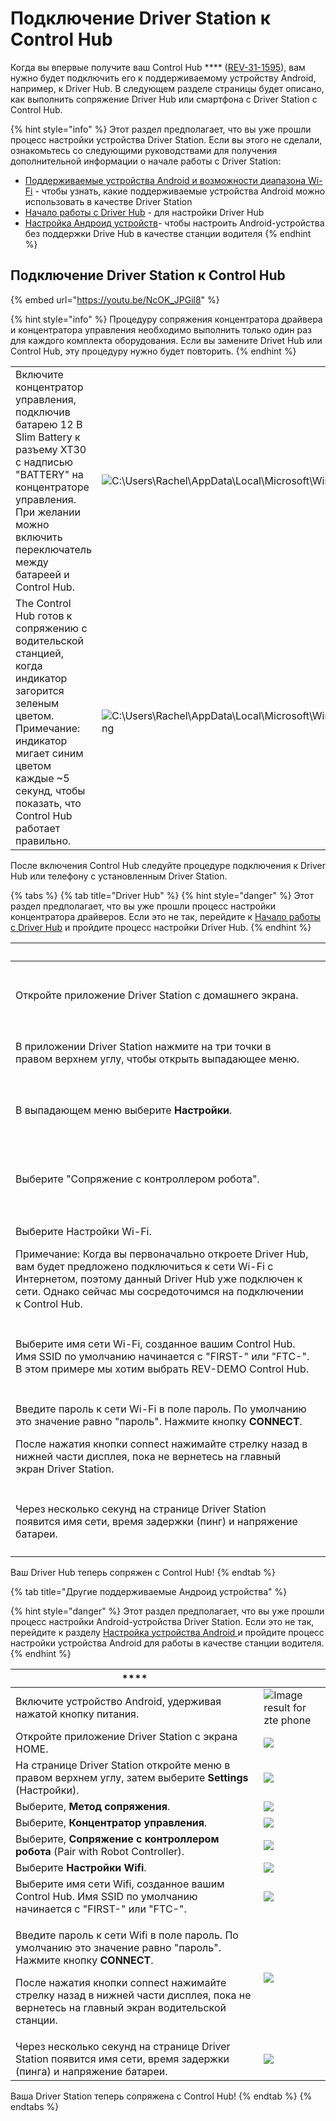 # Подключение Driver Station к Control Hub

Когда вы впервые получите ваш Control Hub **** ([REV-31-1595](https://www.revrobotics.com/rev-31-1595/)), вам нужно будет подключить его к поддерживаемому устройству Android, например, к Driver Hub. В следующем разделе страницы будет описано, как выполнить сопряжение Driver Hub или смартфона с Driver Station с Control Hub.

{% hint style="info" %}
Этот раздел предполагает, что вы уже прошли процесс настройки устройства Driver Station. Если вы этого не сделали, ознакомьтесь со следующими руководствами для получения дополнительной информации о начале работы с Driver Station:

* [Поддерживаемые устройства Android и возможности диапазона Wi-Fi](obnovlenie-nastroek-wi-fi.md#podderzhivaemye-ustroistva-android-i-vozmozhnosti-diapazona-wi-fi) - чтобы узнать, какие поддерживаемые устройства Android можно использовать в качестве Driver Station
* [Начало работы с Driver Hub](../getting-started-with-driver-hub.md) - для настройки Driver Hub
* [Настройка Андроид устройств](../legacy-documentation/configuring-your-android-devices.md)- чтобы настроить Android-устройства без поддержки Drive Hub в качестве станции водителя
{% endhint %}

## **Подключение Driver Station к Control Hub**

{% embed url="https://youtu.be/NcOK_JPGil8" %}

{% hint style="info" %}
Процедуру сопряжения концентратора драйвера и концентратора управления необходимо выполнить только один раз для каждого комплекта оборудования. Если вы замените Drivet Hub или Control Hub, эту процедуру нужно будет повторить.
{% endhint %}

|                                                                                                                                                                                                                        |                                                                                                                                                                                                                                                                                             |
| ---------------------------------------------------------------------------------------------------------------------------------------------------------------------------------------------------------------------- | ------------------------------------------------------------------------------------------------------------------------------------------------------------------------------------------------------------------------------------------------------------------------------------------- |
| Включите концентратор управления, подключив батарею 12 В Slim Battery к разъему XT30 с надписью "BATTERY" на концентраторе управления. При желании можно включить переключатель между батареей и Control Hub.          | ![C:\Users\Rachel\AppData\Local\Microsoft\Windows\INetCache\Content.Word\g20714.png](https://2589213514-files.gitbook.io/\~/files/v0/b/gitbook-legacy-files/o/assets%2Fftc-control-system%2F-M8MwLCHioGUmBeHgdmq%2F-M8N18fh9nQ19htszfI5%2F11.png?generation=1590614867783153\&alt=media)    |
| The Control Hub готов к сопряжению с водительской станцией, когда индикатор загорится зеленым цветом. Примечание: индикатор мигает синим цветом каждые \~5 секунд, чтобы показать, что Control Hub работает правильно. | ![C:\Users\Rachel\AppData\Local\Microsoft\Windows\INetCache\Content.Word\rect22073.png](https://2589213514-files.gitbook.io/\~/files/v0/b/gitbook-legacy-files/o/assets%2Fftc-control-system%2F-M8MwLCHioGUmBeHgdmq%2F-M8N18filA3a4DswEJuU%2F12.png?generation=1590614867773080\&alt=media) |

После включения Control Hub следуйте процедуре подключения к Driver Hub или телефону с установленным Driver Station.

{% tabs %}
{% tab title="Driver Hub" %}
{% hint style="danger" %}
Этот раздел предполагает, что вы уже прошли процесс настройки концентратора драйверов. Если это не так, перейдите к [Начало работы с Driver Hub](../getting-started-with-driver-hub.md) и пройдите процесс настройки Driver Hub.
{% endhint %}

| ​                                                                                                                                                                                                                                                                                  | ​                                                                                                                                                                                                                                                                                                                                                  |
| ---------------------------------------------------------------------------------------------------------------------------------------------------------------------------------------------------------------------------------------------------------------------------------- | -------------------------------------------------------------------------------------------------------------------------------------------------------------------------------------------------------------------------------------------------------------------------------------------------------------------------------------------------- |
| Откройте приложение Driver Station с домашнего экрана.                                                                                                                                                                                                                             | <p>​</p><p><img src="https://2589213514-files.gitbook.io/~/files/v0/b/gitbook-legacy-files/o/assets%2F-M4_pJHI8HTuZFQTNfcy%2F-M_gjYAu23nPV2BcE1wP%2F-M_gnt3pX9ISxeiEf0OQ%2FConnecting%20to%20the%20CH%20-%20opening%20the%20app.svg?alt=media&#x26;token=25cd2be9-23d1-4f7e-9bc4-a2a8f7768e6e" alt="" data-size="original"></p><p>​</p>            |
| В приложении Driver Station нажмите на три точки в правом верхнем углу, чтобы открыть выпадающее меню.                                                                                                                                                                             | <p>​</p><p><img src="https://2589213514-files.gitbook.io/~/files/v0/b/gitbook-legacy-files/o/assets%2F-M4_pJHI8HTuZFQTNfcy%2F-M_gjYAu23nPV2BcE1wP%2F-M_goEZZ5I1YN4p6UduF%2FConnecting%20to%20the%20CH%20%20opening%20drop%20down.svg?alt=media&#x26;token=7631153a-5f92-4ff8-96ea-7a6f38cc223f" alt="" data-size="original"></p>                   |
| В выпадающем меню выберите **Настройки**.                                                                                                                                                                                                                                          | <p>​</p><p><img src="https://2589213514-files.gitbook.io/~/files/v0/b/gitbook-legacy-files/o/assets%2F-M4_pJHI8HTuZFQTNfcy%2F-M_gjYAu23nPV2BcE1wP%2F-M_go_GL2cFFxOtx8I_C%2FConnecting%20to%20the%20CH%20-%20selecting%20settings.svg?alt=media&#x26;token=b13e0853-95f5-4556-bdc3-64ce12874347" alt="" data-size="original"></p><p>​</p>           |
| Выберите "Сопряжение с контроллером робота".                                                                                                                                                                                                                                       | <p>​</p><p><img src="https://2589213514-files.gitbook.io/~/files/v0/b/gitbook-legacy-files/o/assets%2F-M4_pJHI8HTuZFQTNfcy%2F-M_gjYAu23nPV2BcE1wP%2F-M_gp62zDjiO84ZRcX3e%2FConnecting%20to%20the%20CH%20%20-%20pair%20with%20RC.svg?alt=media&#x26;token=bd2f2f39-4d4d-4575-8da0-56b73425b282" alt="" data-size="original"></p><p>​</p>            |
| <p>Выберите Настройки Wi-Fi.</p><p>Примечание: Когда вы первоначально откроете Driver Hub, вам будет предложено подключиться к сети Wi-Fi с Интернетом, поэтому данный Driver Hub уже подключен к сети. Однако сейчас мы сосредоточимся на подключении к Control Hub.</p>          | <p>​</p><p><img src="https://2589213514-files.gitbook.io/~/files/v0/b/gitbook-legacy-files/o/assets%2F-M4_pJHI8HTuZFQTNfcy%2F-M_gjYAu23nPV2BcE1wP%2F-M_gpRgDw3ovkfkluuWY%2FConnecting%20to%20the%20CH%20%20-%20select%20WiFi%20Settings.svg?alt=media&#x26;token=3486238f-fda2-4af3-80ee-8d432f621f76" alt="" data-size="original"></p><p>​</p>    |
| Выберите имя сети Wi-Fi, созданное вашим Control Hub. Имя SSID по умолчанию начинается с "FIRST-" или "FTC-". В этом примере мы хотим выбрать REV-DEMO Control Hub.                                                                                                                | <p>​</p><p><img src="https://2589213514-files.gitbook.io/~/files/v0/b/gitbook-legacy-files/o/assets%2F-M4_pJHI8HTuZFQTNfcy%2F-M_gjYAu23nPV2BcE1wP%2F-M_gqGk9-lt7AIL8rVWs%2FConnecting%20to%20the%20CH%20%20-%20choose%20a%20network.svg?alt=media&#x26;token=d954f6ff-379e-4dcb-837a-e7712e81ccdf" alt="" data-size="original"></p><p>​</p>        |
| <p>Введите пароль к сети Wi-Fi в поле пароль. По умолчанию это значение равно "пароль". Нажмите кнопку <strong>CONNECT</strong>. </p><p></p><p>После нажатия кнопки connect нажимайте стрелку назад в нижней части дисплея, пока не вернетесь на главный экран Driver Station.</p> | <p>​</p><p><img src="https://2589213514-files.gitbook.io/~/files/v0/b/gitbook-legacy-files/o/assets%2F-M4_pJHI8HTuZFQTNfcy%2F-M_gjYAu23nPV2BcE1wP%2F-M_gq_TVruZkGvhkuwAh%2FConnecting%20to%20the%20CH%20%20-%20entering%20password.svg?alt=media&#x26;token=560c32a8-f30f-449f-919d-3848a62f09e9" alt="" data-size="original"></p><p>​</p>         |
| Через несколько секунд на странице Driver Station появится имя сети, время задержки (пинг) и напряжение батареи.                                                                                                                                                                   | <p>​</p><p><img src="https://2589213514-files.gitbook.io/~/files/v0/b/gitbook-legacy-files/o/assets%2F-M4_pJHI8HTuZFQTNfcy%2F-M_gjYAu23nPV2BcE1wP%2F-M_gqpSMiDx_RYjRMo8b%2FConnecting%20to%20the%20CH%20%20-%20connected%20to%20REV%20Demo.svg?alt=media&#x26;token=3aeeff9c-0193-431c-9290-7124532a98c7" alt="" data-size="original"></p><p>​</p> |

Ваш Driver Hub теперь сопряжен с Control Hub!
{% endtab %}

{% tab title="Другие поддерживаемые Андроид устройства" %}


{% hint style="danger" %}
Этот раздел предполагает, что вы уже прошли процесс настройки Android-устройства Driver Station. Если это не так, перейдите к разделу [Настройка устройства Android ](../legacy-documentation/configuring-your-android-devices.md)и пройдите процесс настройки устройства Android для работы в качестве станции водителя.
{% endhint %}

| ****                                                                                                                                                                                                                                                                                   |                                                                                                                                                                                                                                    |
| -------------------------------------------------------------------------------------------------------------------------------------------------------------------------------------------------------------------------------------------------------------------------------------- | ---------------------------------------------------------------------------------------------------------------------------------------------------------------------------------------------------------------------------------- |
| Включите устройство Android, удерживая нажатой кнопку питания.                                                                                                                                                                                                                         | ![Image result for zte phone](https://2589213514-files.gitbook.io/\~/files/v0/b/gitbook-legacy-files/o/assets%2Fftc-control-system%2F-M8MwLCHioGUmBeHgdmq%2F-M8N18fjvFjbjJcnANDz%2F13.jpeg?generation=1590614867790017\&alt=media) |
| Откройте приложение Driver Station с экрана HOME.                                                                                                                                                                                                                                      | ![](https://2589213514-files.gitbook.io/\~/files/v0/b/gitbook-legacy-files/o/assets%2Fftc-control-system%2F-M8MwLCHioGUmBeHgdmq%2F-M8N18fk5uDSGC7DT5LD%2F14.png?generation=1590614867899363\&alt=media)                            |
| На странице Driver Station откройте меню в правом верхнем углу, затем выберите **Settings** (Настройки).                                                                                                                                                                               | ![](https://2589213514-files.gitbook.io/\~/files/v0/b/gitbook-legacy-files/o/assets%2Fftc-control-system%2F-M8MwLCHioGUmBeHgdmq%2F-M8N18floDDo2RnX2\_\_D%2F15.png?generation=1590614867782015\&alt=media)                          |
| Выберите, **Метод сопряжения**.                                                                                                                                                                                                                                                        | ![](https://2589213514-files.gitbook.io/\~/files/v0/b/gitbook-legacy-files/o/assets%2Fftc-control-system%2F-M8MwLCHioGUmBeHgdmq%2F-M8N18fmOemGCZnRJ3us%2F16.jpeg?generation=1590614867787733\&alt=media)                           |
| Выберите, **Концентратор управления**.                                                                                                                                                                                                                                                 | ![](https://2589213514-files.gitbook.io/\~/files/v0/b/gitbook-legacy-files/o/assets%2Fftc-control-system%2F-M8MwLCHioGUmBeHgdmq%2F-M8N18fnRrs7xOrlFg6e%2F17.png?generation=1590614867896131\&alt=media)                            |
| Выберите, **Сопряжение с контроллером робота** (Pair with Robot Controller).                                                                                                                                                                                                           | ![](https://2589213514-files.gitbook.io/\~/files/v0/b/gitbook-legacy-files/o/assets%2Fftc-control-system%2F-M8MwLCHioGUmBeHgdmq%2F-M8N18fohtmbyAHd97NI%2F18.jpeg?generation=1590614867929726\&alt=media)                           |
| Выберите **Настройки Wifi**.                                                                                                                                                                                                                                                           | ![](https://2589213514-files.gitbook.io/\~/files/v0/b/gitbook-legacy-files/o/assets%2Fftc-control-system%2F-M8MwLCHioGUmBeHgdmq%2F-M8N18fpDdgNWw-6v0lx%2F19.jpeg?generation=1590614867899922\&alt=media)                           |
| Выберите имя сети Wifi, созданное вашим Control Hub. Имя SSID по умолчанию начинается с "FIRST-" или "FTC-".                                                                                                                                                                           | ![](https://2589213514-files.gitbook.io/\~/files/v0/b/gitbook-legacy-files/o/assets%2Fftc-control-system%2F-M8MwLCHioGUmBeHgdmq%2F-M8N18fqsH\_qbCzgV4My%2F20.png?generation=1590614867905469\&alt=media)                           |
| <p>Введите пароль к сети Wifi в поле пароль. По умолчанию это значение равно "пароль". Нажмите кнопку <strong>CONNECT</strong>.</p><p></p><p>После нажатия кнопки connect нажимайте стрелку назад в нижней части дисплея, пока не вернетесь на главный экран водительской станции.</p> | ![](https://2589213514-files.gitbook.io/\~/files/v0/b/gitbook-legacy-files/o/assets%2Fftc-control-system%2F-M8MwLCHioGUmBeHgdmq%2F-M8N18fr7vKbXDYOweH1%2F21.png?generation=1590614867955402\&alt=media)                            |
| Через несколько секунд на странице Driver Station появится имя сети, время задержки (пинга) и напряжение батареи.                                                                                                                                                                      | ![](https://2589213514-files.gitbook.io/\~/files/v0/b/gitbook-legacy-files/o/assets%2Fftc-control-system%2F-M8MwLCHioGUmBeHgdmq%2F-M8N18fssUOJGLpjTTGG%2F22.png?generation=1590614867908694\&alt=media)                            |

Ваша Driver Station теперь сопряжена с Control Hub!
{% endtab %}
{% endtabs %}

